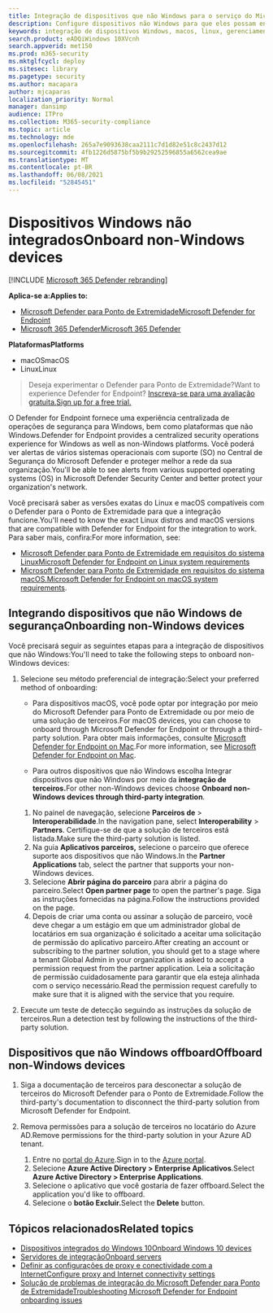 ```yaml
---
title: Integração de dispositivos que não Windows para o serviço do Microsoft Defender para Ponto de Extremidade
description: Configure dispositivos não Windows para que eles possam enviar dados do sensor para o serviço Microsoft Defender para Ponto de Extremidade.
keywords: integração de dispositivos Windows, macos, linux, gerenciamento de dispositivos, configurar o Microsoft Defender para dispositivos de ponto de extremidade
search.product: eADQiWindows 10XVcnh
search.appverid: met150
ms.prod: m365-security
ms.mktglfcycl: deploy
ms.sitesec: library
ms.pagetype: security
ms.author: macapara
author: mjcaparas
localization_priority: Normal
manager: dansimp
audience: ITPro
ms.collection: M365-security-compliance
ms.topic: article
ms.technology: mde
ms.openlocfilehash: 265a7e9093638caa2111c7d1d82e51c8c2437d12
ms.sourcegitcommit: 4fb1226d5875bf5b9b29252596855a6562cea9ae
ms.translationtype: MT
ms.contentlocale: pt-BR
ms.lasthandoff: 06/08/2021
ms.locfileid: "52845451"
---
```

# <a name="onboard-non-windows-devices"></a><span data-ttu-id="683c4-104">Dispositivos Windows não integrados</span><span class="sxs-lookup"><span data-stu-id="683c4-104">Onboard non-Windows devices</span></span>

[!INCLUDE [Microsoft 365 Defender rebranding](../../includes/microsoft-defender.md)]


<span data-ttu-id="683c4-105">**Aplica-se a:**</span><span class="sxs-lookup"><span data-stu-id="683c4-105">**Applies to:**</span></span>
- [<span data-ttu-id="683c4-106">Microsoft Defender para Ponto de Extremidade</span><span class="sxs-lookup"><span data-stu-id="683c4-106">Microsoft Defender for Endpoint</span></span>](https://go.microsoft.com/fwlink/p/?linkid=2154037)
- [<span data-ttu-id="683c4-107">Microsoft 365 Defender</span><span class="sxs-lookup"><span data-stu-id="683c4-107">Microsoft 365 Defender</span></span>](https://go.microsoft.com/fwlink/?linkid=2118804)

<span data-ttu-id="683c4-108">**Plataformas**</span><span class="sxs-lookup"><span data-stu-id="683c4-108">**Platforms**</span></span>
- <span data-ttu-id="683c4-109">macOS</span><span class="sxs-lookup"><span data-stu-id="683c4-109">macOS</span></span>
- <span data-ttu-id="683c4-110">Linux</span><span class="sxs-lookup"><span data-stu-id="683c4-110">Linux</span></span>

><span data-ttu-id="683c4-111">Deseja experimentar o Defender para Ponto de Extremidade?</span><span class="sxs-lookup"><span data-stu-id="683c4-111">Want to experience Defender for Endpoint?</span></span> [<span data-ttu-id="683c4-112">Inscreva-se para uma avaliação gratuita.</span><span class="sxs-lookup"><span data-stu-id="683c4-112">Sign up for a free trial.</span></span>](https://www.microsoft.com/microsoft-365/windows/microsoft-defender-atp?ocid=docs-wdatp-nonwindows-abovefoldlink) 

<span data-ttu-id="683c4-113">O Defender for Endpoint fornece uma experiência centralizada de operações de segurança para Windows, bem como plataformas que não Windows.</span><span class="sxs-lookup"><span data-stu-id="683c4-113">Defender for Endpoint provides a centralized security operations experience for Windows as well as non-Windows platforms.</span></span> <span data-ttu-id="683c4-114">Você poderá ver alertas de vários sistemas operacionais com suporte (SO) no Central de Segurança do Microsoft Defender e proteger melhor a rede da sua organização.</span><span class="sxs-lookup"><span data-stu-id="683c4-114">You'll be able to see alerts from various supported operating systems (OS) in Microsoft Defender Security Center and better protect your organization's network.</span></span> 

<span data-ttu-id="683c4-115">Você precisará saber as versões exatas do Linux e macOS compatíveis com o Defender para o Ponto de Extremidade para que a integração funcione.</span><span class="sxs-lookup"><span data-stu-id="683c4-115">You'll need to know the exact Linux distros and macOS versions that are compatible with Defender for Endpoint for the integration to work.</span></span> <span data-ttu-id="683c4-116">Para saber mais, confira:</span><span class="sxs-lookup"><span data-stu-id="683c4-116">For more information, see:</span></span>
- [<span data-ttu-id="683c4-117">Microsoft Defender para Ponto de Extremidade em requisitos do sistema Linux</span><span class="sxs-lookup"><span data-stu-id="683c4-117">Microsoft Defender for Endpoint on Linux system requirements</span></span>](microsoft-defender-endpoint-linux.md#system-requirements)  
- <span data-ttu-id="683c4-118">[Microsoft Defender para Ponto de Extremidade em requisitos do sistema macOS.](microsoft-defender-endpoint-mac.md#system-requirements)</span><span class="sxs-lookup"><span data-stu-id="683c4-118">[Microsoft Defender for Endpoint on macOS system requirements](microsoft-defender-endpoint-mac.md#system-requirements).</span></span>

## <a name="onboarding-non-windows-devices"></a><span data-ttu-id="683c4-119">Integrando dispositivos que não Windows de segurança</span><span class="sxs-lookup"><span data-stu-id="683c4-119">Onboarding non-Windows devices</span></span>
<span data-ttu-id="683c4-120">Você precisará seguir as seguintes etapas para a integração de dispositivos que não Windows:</span><span class="sxs-lookup"><span data-stu-id="683c4-120">You'll need to take the following steps to onboard non-Windows devices:</span></span>
1. <span data-ttu-id="683c4-121">Selecione seu método preferencial de integração:</span><span class="sxs-lookup"><span data-stu-id="683c4-121">Select your preferred method of onboarding:</span></span>

   - <span data-ttu-id="683c4-122">Para dispositivos macOS, você pode optar por integração por meio do Microsoft Defender para Ponto de Extremidade ou por meio de uma solução de terceiros.</span><span class="sxs-lookup"><span data-stu-id="683c4-122">For macOS devices, you can choose to onboard through Microsoft Defender for Endpoint or through a third-party solution.</span></span> <span data-ttu-id="683c4-123">Para obter mais informações, consulte [Microsoft Defender for Endpoint on Mac](/microsoft-365/security/defender-endpoint/microsoft-defender-endpoint-mac).</span><span class="sxs-lookup"><span data-stu-id="683c4-123">For more information, see [Microsoft Defender for Endpoint on Mac](/microsoft-365/security/defender-endpoint/microsoft-defender-endpoint-mac).</span></span>

   - <span data-ttu-id="683c4-124">Para outros dispositivos que não Windows escolha Integrar dispositivos que não Windows por meio da **integração de terceiros.**</span><span class="sxs-lookup"><span data-stu-id="683c4-124">For other non-Windows devices choose **Onboard non-Windows devices through third-party integration**.</span></span>   
    1. <span data-ttu-id="683c4-125">No painel de navegação, selecione **Parceiros de**  >  **Interoperabilidade**.</span><span class="sxs-lookup"><span data-stu-id="683c4-125">In the navigation pane, select **Interoperability** > **Partners**.</span></span> <span data-ttu-id="683c4-126">Certifique-se de que a solução de terceiros está listada.</span><span class="sxs-lookup"><span data-stu-id="683c4-126">Make sure the third-party solution is listed.</span></span>
    2. <span data-ttu-id="683c4-127">Na guia **Aplicativos parceiros,** selecione o parceiro que oferece suporte aos dispositivos que não Windows.</span><span class="sxs-lookup"><span data-stu-id="683c4-127">In the **Partner Applications** tab, select the partner that supports your non-Windows devices.</span></span>
    3. <span data-ttu-id="683c4-128">Selecione **Abrir página do parceiro** para abrir a página do parceiro.</span><span class="sxs-lookup"><span data-stu-id="683c4-128">Select **Open partner page** to open the partner's page.</span></span> <span data-ttu-id="683c4-129">Siga as instruções fornecidas na página.</span><span class="sxs-lookup"><span data-stu-id="683c4-129">Follow the instructions provided on the page.</span></span>
    4. <span data-ttu-id="683c4-130">Depois de criar uma conta ou assinar a solução de parceiro, você deve chegar a um estágio em que um administrador global de locatários em sua organização é solicitado a aceitar uma solicitação de permissão do aplicativo parceiro.</span><span class="sxs-lookup"><span data-stu-id="683c4-130">After creating an account or subscribing to the partner solution, you should get to a stage where a tenant Global Admin in your organization is asked to accept a permission request from the partner application.</span></span> <span data-ttu-id="683c4-131">Leia a solicitação de permissão cuidadosamente para garantir que ela esteja alinhada com o serviço necessário.</span><span class="sxs-lookup"><span data-stu-id="683c4-131">Read the permission request carefully to make sure that it is aligned with the service that you require.</span></span> 

        
2. <span data-ttu-id="683c4-132">Execute um teste de detecção seguindo as instruções da solução de terceiros.</span><span class="sxs-lookup"><span data-stu-id="683c4-132">Run a detection test by following the instructions of the third-party solution.</span></span>

## <a name="offboard-non-windows-devices"></a><span data-ttu-id="683c4-133">Dispositivos que não Windows offboard</span><span class="sxs-lookup"><span data-stu-id="683c4-133">Offboard non-Windows devices</span></span>

1. <span data-ttu-id="683c4-134">Siga a documentação de terceiros para desconectar a solução de terceiros do Microsoft Defender para o Ponto de Extremidade.</span><span class="sxs-lookup"><span data-stu-id="683c4-134">Follow the third-party's documentation to disconnect the third-party solution from Microsoft Defender for Endpoint.</span></span>

2. <span data-ttu-id="683c4-135">Remova permissões para a solução de terceiros no locatário do Azure AD.</span><span class="sxs-lookup"><span data-stu-id="683c4-135">Remove permissions for the third-party solution in your Azure AD tenant.</span></span>
   1. <span data-ttu-id="683c4-136">Entre no [portal do Azure](https://portal.azure.com).</span><span class="sxs-lookup"><span data-stu-id="683c4-136">Sign in to the [Azure portal](https://portal.azure.com).</span></span>
   2. <span data-ttu-id="683c4-137">Selecione **Azure Active Directory > Enterprise Aplicativos**.</span><span class="sxs-lookup"><span data-stu-id="683c4-137">Select **Azure Active Directory > Enterprise Applications**.</span></span>
   3. <span data-ttu-id="683c4-138">Selecione o aplicativo que você gostaria de fazer offboard.</span><span class="sxs-lookup"><span data-stu-id="683c4-138">Select the application you'd like to offboard.</span></span>
   4. <span data-ttu-id="683c4-139">Selecione o **botão Excluir.**</span><span class="sxs-lookup"><span data-stu-id="683c4-139">Select the **Delete** button.</span></span>


## <a name="related-topics"></a><span data-ttu-id="683c4-140">Tópicos relacionados</span><span class="sxs-lookup"><span data-stu-id="683c4-140">Related topics</span></span>
- [<span data-ttu-id="683c4-141">Dispositivos integrados do Windows 10</span><span class="sxs-lookup"><span data-stu-id="683c4-141">Onboard Windows 10 devices</span></span>](configure-endpoints.md)
- [<span data-ttu-id="683c4-142">Servidores de integração</span><span class="sxs-lookup"><span data-stu-id="683c4-142">Onboard servers</span></span>](configure-server-endpoints.md)
- [<span data-ttu-id="683c4-143">Definir as configurações de proxy e conectividade com a Internet</span><span class="sxs-lookup"><span data-stu-id="683c4-143">Configure proxy and Internet connectivity settings</span></span>](configure-proxy-internet.md)
- [<span data-ttu-id="683c4-144">Solução de problemas de integração do Microsoft Defender para Ponto de Extremidade</span><span class="sxs-lookup"><span data-stu-id="683c4-144">Troubleshooting Microsoft Defender for Endpoint onboarding issues</span></span>](troubleshoot-onboarding.md)
